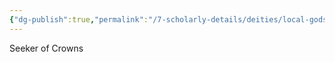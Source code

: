 ```yaml
---
{"dg-publish":true,"permalink":"/7-scholarly-details/deities/local-gods/zendiel/"}
---
```


Seeker of Crowns